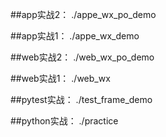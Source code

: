 ##app实战2：
./appe_wx_po_demo

##app实战1：
./appe_wx_demo




##web实战2：
./web_wx_po_demo



##web实战1：
./web_wx



##pytest实战：
./test_frame_demo


##python实战：
./practice

